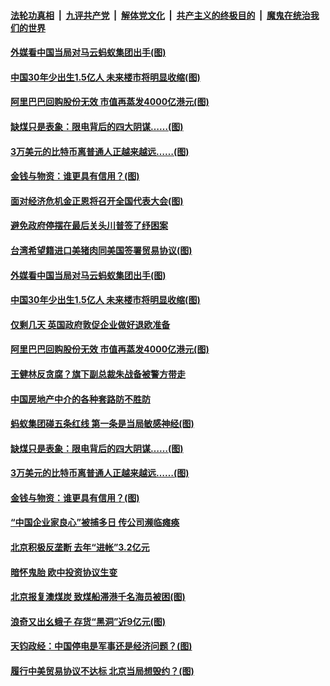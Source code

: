 ####  [法轮功真相](../../../../basic/blob/master/README.md?t=12291202) &nbsp;|&nbsp; [九评共产党](../../../../9ping.md/blob/master/README.md?t=12291202) &nbsp;|&nbsp; [解体党文化](../../../../jtdwh.md/blob/master/README.md?t=12291202)  &nbsp;|&nbsp; [共产主义的终极目的](../../../../gczydzjmd.md/blob/master/README.md?t=12291202) &nbsp;|&nbsp; [魔鬼在统治我们的世界](../../../../mgztzwmdsj.md/blob/master/README.md?t=12291202) 

#### [外媒看中国当局对马云蚂蚁集团出手(图)](../pages/p5/957359.md?t=12291202) 

#### [中国30年少出生1.5亿人 未来楼市将明显收缩(图)](../pages/p5/957342.md?t=12291202) 

#### [阿里巴巴回购股份无效 市值再蒸发4000亿港元(图)](../pages/p5/957323.md?t=12291202) 

#### [缺煤只是表象：限电背后的四大阴谋……(图)](../pages/p5/957259.md?t=12291202) 

#### [3万美元的比特币离普通人正越来越远……(图)](../pages/p5/957244.md?t=12291202) 

#### [金钱与物资：谁更具有信用？(图)](../pages/p5/957249.md?t=12291202) 

#### [面对经济危机金正恩将召开全国代表大会(图)](../pages/p5/957365.md?t=12291202) 

#### [避免政府停摆在最后关头川普签了纾困案](../pages/p5/957362.md?t=12291202) 

#### [台湾希望籍进口美猪肉同美国签署贸易协议(图)](../pages/p5/957360.md?t=12291202) 

#### [外媒看中国当局对马云蚂蚁集团出手(图)](../pages/p5/957359.md?t=12291202) 

#### [中国30年少出生1.5亿人 未来楼市将明显收缩(图)](../pages/p5/957342.md?t=12291202) 

#### [仅剩几天 英国政府敦促企业做好退欧准备](../pages/p5/957341.md?t=12291202) 

#### [阿里巴巴回购股份无效 市值再蒸发4000亿港元(图)](../pages/p5/957323.md?t=12291202) 

#### [王健林反贪腐？旗下副总裁朱战备被警方带走](../pages/p5/957320.md?t=12291202) 

#### [中国房地产中介的各种套路防不胜防](../pages/p5/957316.md?t=12291202) 

#### [蚂蚁集团碰五条红线 第一条是当局敏感神经(图)](../pages/p5/957308.md?t=12291202) 

#### [缺煤只是表象：限电背后的四大阴谋……(图)](../pages/p5/957259.md?t=12291202) 

#### [3万美元的比特币离普通人正越来越远……(图)](../pages/p5/957244.md?t=12291202) 

#### [金钱与物资：谁更具有信用？(图)](../pages/p5/957249.md?t=12291202) 

#### [“中国企业家良心”被捕多日 传公司濒临瘫痪](../pages/p5/957228.md?t=12291202) 

#### [北京积极反垄断 去年“进帐”3.2亿元](../pages/p5/957226.md?t=12291202) 

#### [暗怀鬼胎 欧中投资协议生变](../pages/p5/957225.md?t=12291202) 

#### [北京报复澳煤炭 致煤船滞港千名海员被困(图)](../pages/p5/957224.md?t=12291202) 

#### [浪奇又出幺蛾子 存货“黑洞”近9亿元(图)](../pages/p5/957219.md?t=12291202) 

#### [天钧政经：中国停电是军事还是经济问题？(图)](../pages/p5/957165.md?t=12291202) 

#### [履行中美贸易协议不达标 北京当局想毁约？(图)](../pages/p5/957135.md?t=12291202) 

